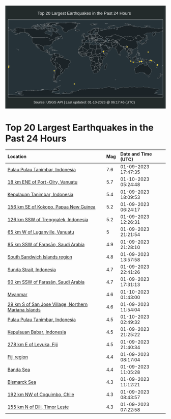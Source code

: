 ![Map](./map.png)

# Top 20 Largest Earthquakes in the Past 24 Hours

| Location | Mag | Date and Time (UTC) |
|:---|:---|:---|
| [Pulau Pulau Tanimbar, Indonesia](https://earthquake.usgs.gov/earthquakes/eventpage/us7000j36j) | 7.6 | 01-09-2023 17:47:35 |
| [18 km ENE of Port-Olry, Vanuatu](https://earthquake.usgs.gov/earthquakes/eventpage/us7000j3cb) | 5.7 | 01-10-2023 05:24:48 |
| [Kepulauan Tanimbar, Indonesia](https://earthquake.usgs.gov/earthquakes/eventpage/us7000j38c) | 5.4 | 01-09-2023 18:09:53 |
| [156 km SE of Kokopo, Papua New Guinea](https://earthquake.usgs.gov/earthquakes/eventpage/us7000j32n) | 5.2 | 01-09-2023 06:24:17 |
| [126 km SSW of Trenggalek, Indonesia](https://earthquake.usgs.gov/earthquakes/eventpage/us7000j34c) | 5.2 | 01-09-2023 12:26:31 |
| [65 km W of Luganville, Vanuatu](https://earthquake.usgs.gov/earthquakes/eventpage/us7000j3a7) | 5 | 01-09-2023 21:21:54 |
| [85 km SSW of Farasān, Saudi Arabia](https://earthquake.usgs.gov/earthquakes/eventpage/us7000j3a6) | 4.9 | 01-09-2023 21:28:10 |
| [South Sandwich Islands region](https://earthquake.usgs.gov/earthquakes/eventpage/us7000j34u) | 4.8 | 01-09-2023 13:57:58 |
| [Sunda Strait, Indonesia](https://earthquake.usgs.gov/earthquakes/eventpage/us7000j3as) | 4.7 | 01-09-2023 22:41:26 |
| [90 km SSW of Farasān, Saudi Arabia](https://earthquake.usgs.gov/earthquakes/eventpage/us7000j36e) | 4.7 | 01-09-2023 17:31:13 |
| [Myanmar](https://earthquake.usgs.gov/earthquakes/eventpage/us7000j3bs) | 4.6 | 01-10-2023 01:43:00 |
| [29 km S of San Jose Village, Northern Mariana Islands](https://earthquake.usgs.gov/earthquakes/eventpage/us7000j349) | 4.6 | 01-09-2023 11:54:04 |
| [Pulau Pulau Tanimbar, Indonesia](https://earthquake.usgs.gov/earthquakes/eventpage/us7000j3bv) | 4.5 | 01-10-2023 02:49:32 |
| [Kepulauan Babar, Indonesia](https://earthquake.usgs.gov/earthquakes/eventpage/us7000j3af) | 4.5 | 01-09-2023 21:25:22 |
| [278 km E of Levuka, Fiji](https://earthquake.usgs.gov/earthquakes/eventpage/us7000j3a9) | 4.5 | 01-09-2023 21:40:34 |
| [Fiji region](https://earthquake.usgs.gov/earthquakes/eventpage/us7000j33a) | 4.4 | 01-09-2023 08:17:04 |
| [Banda Sea](https://earthquake.usgs.gov/earthquakes/eventpage/us7000j33z) | 4.4 | 01-09-2023 11:05:28 |
| [Bismarck Sea](https://earthquake.usgs.gov/earthquakes/eventpage/us7000j342) | 4.3 | 01-09-2023 11:12:21 |
| [192 km NW of Coquimbo, Chile](https://earthquake.usgs.gov/earthquakes/eventpage/us7000j33d) | 4.3 | 01-09-2023 08:43:57 |
| [155 km N of Dili, Timor Leste](https://earthquake.usgs.gov/earthquakes/eventpage/us7000j32x) | 4.3 | 01-09-2023 07:22:58 |
